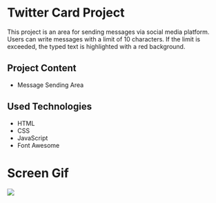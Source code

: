 <h1>Twitter Card Project</h1>

<p>This project is an area for sending messages via social media platform. Users can write messages with a limit of 10 characters. If the limit is exceeded, the typed text is highlighted with a red background.<p>

<h2>Project Content</h2>

<ul>
  <li>Message Sending Area</li>
</ul>

<h2>Used Technologies</h2>

<ul>
  <li>HTML</li>
  <li>CSS</li>
  <li>JavaScript</li>
  <li>Font Awesome</li>
</ul>

<h1>Screen Gif</h1>

<img src="projectgif.gif"/>

